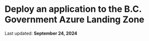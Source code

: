 # Deploy an application to the B.C. Government Azure Landing Zone

Last updated: **September 24, 2024**
